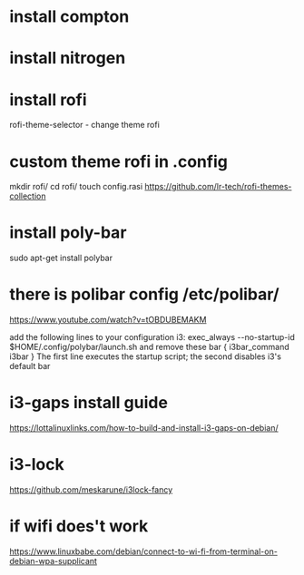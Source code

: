# install compton
# install nitrogen

# install rofi
rofi-theme-selector - change theme rofi
# custom theme rofi in .config
mkdir rofi/
cd rofi/
touch config.rasi
https://github.com/lr-tech/rofi-themes-collection


# install poly-bar
sudo apt-get install polybar
# there is polibar config /etc/polibar/
https://www.youtube.com/watch?v=tOBDUBEMAKM

add the following lines to your configuration i3:
exec_always --no-startup-id $HOME/.config/polybar/launch.sh
and remove these
bar {
    i3bar_command i3bar
}
The first line executes the startup script; the second disables i3's default bar


# i3-gaps install guide
https://lottalinuxlinks.com/how-to-build-and-install-i3-gaps-on-debian/

# i3-lock 
https://github.com/meskarune/i3lock-fancy


# if wifi does't work
https://www.linuxbabe.com/debian/connect-to-wi-fi-from-terminal-on-debian-wpa-supplicant
